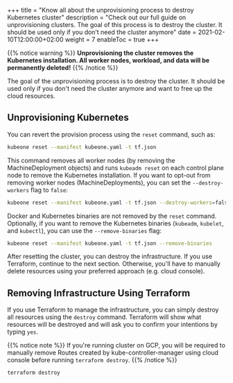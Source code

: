 +++
title = "Know all about the unprovisioning process to destroy Kubernetes cluster"
description = "Check out our full guide on unprovisioning clusters. The goal of this process is to destroy the cluster. It should be used only if you don’t need the cluster anymore"
date = 2021-02-10T12:00:00+02:00
weight = 7
enableToc = true
+++

{{% notice warning %}}
**Unprovisioning the cluster removes the Kubernetes installation. All worker
nodes, workload, and data will be permanently deleted!**
{{% /notice %}}

The goal of the unprovisioning process is to destroy the cluster. It should
be used only if you don't need the cluster anymore and want to free up the
cloud resources.

## Unprovisioning Kubernetes

You can revert the provision process using the `reset` command, such as:

```bash
kubeone reset --manifest kubeone.yaml -t tf.json
```

This command removes all worker nodes (by removing the MachineDeployment
objects) and runs `kubeadm reset` on each control plane node to remove the
Kubernetes installation. If you want to opt-out from removing worker nodes
(MachineDeployments), you can set the `--destroy-workers` flag to `false`:

```bash
kubeone reset --manifest kubeone.yaml -t tf.json --destroy-workers=false
```

Docker and Kubernetes binaries are not removed by the `reset` command.
Optionally, if you want to remove the Kubernetes binaries (`kubeadm`,
`kubelet`, and `kubectl`), you can use the `--remove-binaries` flag:

```bash
kubeone reset --manifest kubeone.yaml -t tf.json --remove-binaries
```

After resetting the cluster, you can destroy the infrastructure.
If you use Terraform, continue to the next section. Otherwise, you'll have to
manually delete resources using your preferred approach (e.g. cloud console).

## Removing Infrastructure Using Terraform

If you use Terraform to manage the infrastructure, you can simply destroy all
resources using the `destroy` command. Terraform will show what resources will
be destroyed and will ask you to confirm your intentions by typing `yes`.

{{% notice note %}}
If you're running cluster on GCP, you will be required to manually remove
Routes created by kube-controller-manager using cloud console before running
`terraform destroy`.
{{% /notice %}}

```bash
terraform destroy
```
